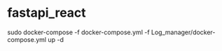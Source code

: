 # fastapi_react


sudo docker-compose -f docker-compose.yml -f Log_manager/docker-compose.yml up -d


